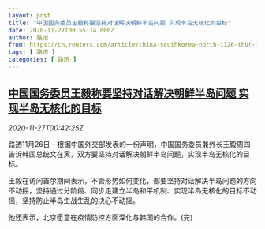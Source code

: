 ```yaml
---
layout: post
title: "中国国务委员王毅称要坚持对话解决朝鲜半岛问题 实现半岛无核化的目标"
date: 2020-11-27T00:55:14.000Z
author: 路透
from: https://cn.reuters.com/article/china-southkorea-north-1126-thur-idCNKBS287014
tags: [ 路透 ]
categories: [ 路透 ]
---
```

<!--1606438514000-->
[中国国务委员王毅称要坚持对话解决朝鲜半岛问题 实现半岛无核化的目标](https://cn.reuters.com/article/china-southkorea-north-1126-thur-idCNKBS287014)
------

<div>
<div><i>2020-11-27T00:42:25Z</i></div><p>路透11月26日 - 根据中国外交部发表的一份声明，中国国务委员兼外长王毅周四告诉韩国总统文在寅，双方要坚持对话解决朝鲜半岛问题，实现半岛无核化的目标。</p><p>王毅在访问首尔期间表示，不管形势如何变化，都要坚持对话解决半岛问题的方向不动摇，坚持通过分阶段、同步走建立半岛和平机制、实现半岛无核化的目标不动摇，坚持防止半岛生战生乱的决心不动摇。</p><p>他还表示，北京愿意在疫情防控方面深化与韩国的合作。(完)</p>
</div>
